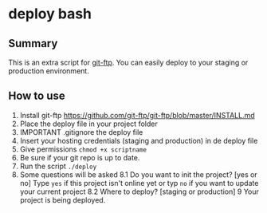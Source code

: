 # deploy bash

## Summary
This is an extra script for [git-ftp](https://github.com/git-ftp/git-ftp). You can easily deploy to your staging or production environment.

## How to use

1. Install git-ftp https://github.com/git-ftp/git-ftp/blob/master/INSTALL.md
2. Place the deploy file in your project folder
3. IMPORTANT .gitignore the deploy file
4. Insert your hosting credentials (staging and production) in de deploy file
5. Give permissions `chmod +x scriptname`
6. Be sure if your git repo is up to date.
7. Run the script `./deploy`
8. Some questions will be asked
8.1 Do you want to init the project? [yes or no] Type `yes` if this project isn't online yet or typ `no` if you want to update your current project
8.2 Where to deploy? [staging or production]
9 Your project is being deployed.